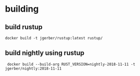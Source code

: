 # building
## build rustup
```
docker build -t jgerber/rustup:latest rustup/
```
## build nightly using rustup
```
 docker build --build-arg RUST_VERSION=nightly-2018-11-11 -t jgerber/nightly:2018-11-11
 ```

 